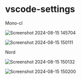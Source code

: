 # vscode-settings

Mono-cl

![Screenshot 2024-08-15 145704](https://github.com/user-attachments/assets/52822788-ce4f-4061-a7ca-befc9f7eac6d)

![Screenshot 2024-08-15 150111](https://github.com/user-attachments/assets/86f47582-ed0b-4ac7-bee4-b3df1b3beec6)



Nord

![Screenshot 2024-08-15 150132](https://github.com/user-attachments/assets/e2ab694a-730a-45cb-b39d-164de2b6571f)

![Screenshot 2024-08-15 150200](https://github.com/user-attachments/assets/b6cc16dd-647d-4332-981d-4bf3a6be71ba)
